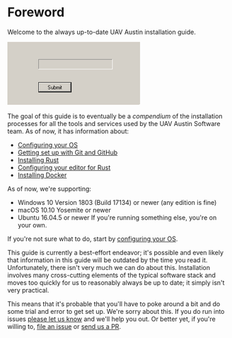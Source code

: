 # Foreword

Welcome to the always up-to-date UAV Austin installation guide.

![loading...](img/loading.gif "like this guide, it will never end")

The goal of this guide is to eventually be a _compendium_ of the installation processes for all the tools and services used by the UAV Austin Software team. As of now, it has information about:

- [Configuring your OS](getting-started/index.html)
- [Getting set up with Git and GitHub](git/index.html)
- [Installing Rust](rust/index.html)
- [Configuring your editor for Rust](rust-pt-2/index.html)
- [Installing Docker](docker/index.html)

As of now, we're supporting:
- Windows 10 Version 1803 (Build 17134) or newer (any edition is fine)
- macOS 10.10 Yosemite or newer
- Ubuntu 16.04.5 or newer
If you're running something else, you're on your own.

If you're not sure what to do, start by [configuring your OS](getting-started/index.html).

This guide is currently a best-effort endeavor; it's possible and even likely that information in this guide will be outdated by the time you read it. Unfortunately, there isn't very much we can do about this. Installation involves many cross-cutting elements of the typical software stack and moves too quickly for us to reasonably always be up to date; it simply isn't very practical. 

This means that it's probable that you'll have to poke around a bit and do some trial and error to get set up. We're sorry about this. If you do run into issues [please let us know](uavaustin.slack.com) and we'll help you out. Or better yet, if you're willing to, [file an issue](https://github.com/uavaustin/docs.uavaustin.org/issues/new) or [send us a PR](https://github.com/uavaustin/docs.uavaustin.org/pulls).

